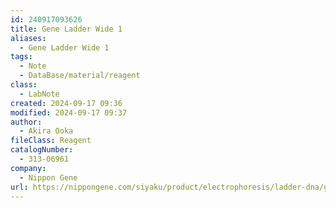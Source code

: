 ```yaml
---
id: 240917093626
title: Gene Ladder Wide 1
aliases:
  - Gene Ladder Wide 1
tags:
  - Note
  - DataBase/material/reagent
class:
  - LabNote
created: 2024-09-17 09:36
modified: 2024-09-17 09:37
author:
  - Akira Ooka
fileClass: Reagent
catalogNumber:
  - 313-06961
company:
  - Nippon Gene
url: https://nippongene.com/siyaku/product/electrophoresis/ladder-dna/gene-ladder.html
---
```

### 
